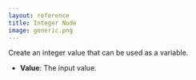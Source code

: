 ```yaml
---
layout: reference
title: Integer Node
image: generic.png
---
```

Create an integer value that can be used as a variable.

* **Value**: The input value.
